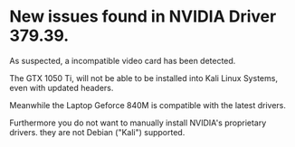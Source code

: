 # New issues found in NVIDIA Driver 379.39.

As suspected, a incompatible video card has been detected.

The GTX 1050 Ti, will not be able to be installed into Kali Linux Systems, even with updated headers. 

Meanwhile the Laptop Geforce 840M is compatible with the latest drivers. 

Furthermore you do not want to manually install NVIDIA's proprietary drivers. they are not Debian ("Kali") supported.
